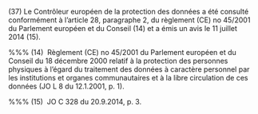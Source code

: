 (37) Le Contrôleur européen de la protection des données a été consulté conformément à l’article 28, paragraphe 2, du règlement (CE) no 45/2001 du Parlement européen et du Conseil (14) et a émis un avis le 11 juillet 2014 (15).

%%% (14)  Règlement (CE) no 45/2001 du Parlement européen et du Conseil du 18 décembre 2000 relatif à la protection des personnes physiques à l’égard du traitement des données à caractère personnel par les institutions et organes communautaires et à la libre circulation de ces données (JO L 8 du 12.1.2001, p. 1).

%%% (15)  JO C 328 du 20.9.2014, p. 3.